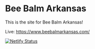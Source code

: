 # Bee Balm Arkansas

This is the site for Bee Balm Arkansas!

Live: https://www.beebalmarkansas.com/

[![Netlify Status](https://api.netlify.com/api/v1/badges/d61512a5-ef19-4a72-8045-092f2c4a3f2b/deploy-status)](https://app.netlify.com/sites/beebalm-dev/deploys)
